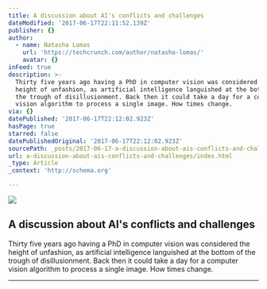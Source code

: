 ```yaml
---
title: A discussion about AI's conflicts and challenges
dateModified: '2017-06-17T22:11:52.139Z'
publisher: {}
author:
  - name: Natasha Lomas
    url: 'https://techcrunch.com/author/natasha-lomas/'
    avatar: {}
inFeed: true
description: >-
  Thirty five years ago having a PhD in computer vision was considered the
  height of unfashion, as artificial intelligence languished at the bottom of
  the trough of disillusionment. Back then it could take a day for a computer
  vision algorithm to process a single image. How times change.
via: {}
datePublished: '2017-06-17T22:12:02.923Z'
hasPage: true
starred: false
datePublishedOriginal: '2017-06-17T22:12:02.923Z'
sourcePath: _posts/2017-06-17-a-discussion-about-ais-conflicts-and-challenges.md
url: a-discussion-about-ais-conflicts-and-challenges/index.html
_type: Article
_context: 'http://schema.org'

---
```

<article style=""><img src="https://imgflo.herokuapp.com/graph/2b2431f8e7ba7b0/4d9f02059f6e8565ff3a50cd5edd3679/noop?input=https%3A%2F%2Ftctechcrunch2011.files.wordpress.com%2F2015%2F12%2Fshutterstock_228897490.png%26h%3D400%26crop%3D1" /><h1>A discussion about AI's conflicts and challenges</h1><p>Thirty five years ago having a PhD in computer vision was considered the height of unfashion, as artificial intelligence languished at the bottom of the trough of disillusionment. Back then it could take a day for a computer vision algorithm to process a single image. How times change.</p></article>

---